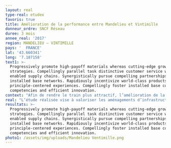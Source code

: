 ```yaml
---
layout: real
type-real: etudex
favoris: true
title: Amélioration de la performance entre Mandelieu et Vintimille
donneur_ordre: SNCF Réseau
duree: 3 mois
annee_real: '2017'
region: MANDELIEU – VINTIMILLE
pays: '  FRANCE'
lat: '43.660341'
long: '7.187158'
text1: >-
  Progressively promote high-payoff materials whereas cutting-edge growth
  strategies. Compellingly parallel task distinctive customer service without
  enabled supply chains. Synergistically pursue compelling partnerships for
  installed base networks. Rapidiously incentivize world-class products before
  principle-centered experiences. Compellingly foster installed base core
  competencies and efficient innovation.
context: "Afin de rendre le train plus attractif, l’amélioration de la ponctualité des services et la densification de l’offre sont aujourd’hui les priorités de la Région. \r\n\nL’objectif de l’étude d’amélioration de la performance de la ligne Mandelieu – Vintimille vise à valoriser les aménagements prévus en robustesse."
real: "L’étude réalisée vise à valoriser les aménagements d’infrastructure prévus au horizon d’étude. Nous valorisons les aménagements en fonction de leur utilisation et de leur impact sur la régularité.\r\n\nNous réalisons des simulations dynamiques dont les scénarios sont issus d’une analyse statistique afin de tester les situations les plus réalistes.\r\n\nNous proposons dans notre méthodologie de comptabiliser le nombre de minutes perdues dans le périmètre de modélisation mais également sur le périmètre régional."
resultats: >-
  Progressively promote high-payoff materials whereas cutting-edge growth
  strategies. Compellingly parallel task distinctive customer service without
  enabled supply chains. Synergistically pursue compelling partnerships for
  installed base networks. Rapidiously incentivize world-class products before
  principle-centered experiences. Compellingly foster installed base core
  competencies and efficient innovation.
photo1: /assets/img/uploads/Mandelieu Ventimille.png
---
```


